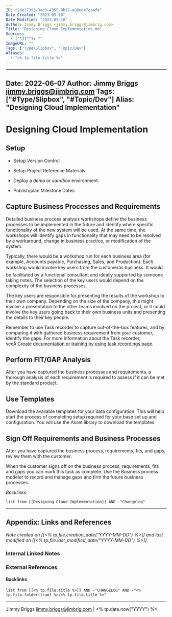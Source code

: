 ```yaml
---
ID: "2de27393-3ac3-4355-8b17-a80ee47ca4fa"
Date Created: "2023-05-10"
Date Modified: "2023-05-10"
Author: Jimmy Briggs <jimmy.briggs@jimbrig.com>
Title: "Designing Cloud Implementation.md"
Sources: 
  - [""](""): ""
ImageURL: ""
Tags: ["Type/Slipbox", "Topic/Dev"]
Aliases:
  - "<% tp.file.title %>"
---
```


---
Date: 2022-06-07
Author: Jimmy Briggs <jimmy.briggs@jimbrig.com>
Tags: ["#Type/Slipbox", "#Topic/Dev"]
Alias: "Designing Cloud Implementation"
---

# Designing Cloud Implementation

## Setup

- Setup Version Control
- Setup Project Reference Materials

- Deploy a *demo* or *sandbox* environment.

- Publish/plan Milestone Dates

## Capture Business Processes and Requirements

Detailed business process analysis workshops define the business processes to be implemented in the future and identify where specific functionality of the new system will be used. At the same time, the workshops will identify gaps in functionality that may need to be resolved by a workaround, change in business practice, or modification of the system.

Typically, there would be a workshop run for each business area (for example, Accounts payable, Purchasing, Sales, and Production). Each workshop would involve key users from the customerâs business. It would be facilitated by a functional consultant and ideally supported by someone taking notes. The selection of the key users would depend on the complexity of the business processes.

The key users are responsible for presenting the results of the workshop to their own company. Depending on the size of the company, this might involve a presentation to the other teams involved on the project, or it could involve the key users going back to their own business units and presenting the details to their key people.

Remember to use Task recorder to capture out-of-the-box features, and by comparing it with gathered business requirement from your customer, identify the gaps. For more information about the Task recorder, seeÂ [Create documentation or training by using task recordings page](https://docs.microsoft.com/en-us/dynamics365/fin-ops-core/dev-itpro/user-interface/task-recorder-training-docs/).

## Perform FIT/GAP Analysis

After you have captured the business processes and requirements, a thorough analysis of each requirement is required to assess if it can be met by the standard product.

## Use Templates

Download the available templates for your data configuration. This will help start the process of completing setup required for your base set up and configuration. You will use the Asset library to download the templates.

## Sign Off Requirements and Business Processes

After you have captured the business process, requirements, fits, and gaps, review them with the customer.

When the customer signs off on the business process, requirements, fits and gaps you can mark this task as complete. Use the Business process modeler to record and manage gaps and firm the future business processes.





*Backlinks:*

```dataview
list from [[Designing Cloud Implementation]] AND -"Changelog"
```

***

## Appendix: Links and References

*Note created on [[<% tp.file.creation_date("YYYY-MM-DD") %>]] and last modified on [[<% tp.file.last_modified_date("YYYY-MM-DD") %>]].*

### Internal Linked Notes

### External References

#### Backlinks

```dataview
list from [[<% tp.file.title %>]] AND -"CHANGELOG" AND -"<% tp.file.folder(true) %>/<% tp.file.title %>"
```


***

Jimmy Briggs <jimmy.briggs@jimbrig.com> | <% tp.date.now("YYYY") %>